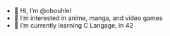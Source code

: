 - 👋 Hi, I’m @obouhlel
- 👀 I’m interested in anime, manga, and video games
- 🌱 I’m currently learning C Langage, in 42

<!---
obouhlel/obouhlel is a ✨ special ✨ repository because its `README.md` (this file) appears on your GitHub profile.
You can click the Preview link to take a look at your changes.
--->
